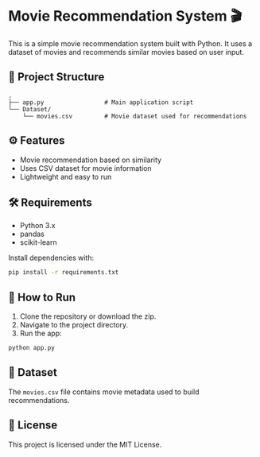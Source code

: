 # Movie Recommendation System 🎬

This is a simple movie recommendation system built with Python. It uses a dataset of movies and recommends similar movies based on user input.

## 📁 Project Structure

```
.
├── app.py                 # Main application script
└── Dataset/
    └── movies.csv         # Movie dataset used for recommendations
```

## ⚙️ Features

- Movie recommendation based on similarity
- Uses CSV dataset for movie information
- Lightweight and easy to run

## 🛠️ Requirements

- Python 3.x
- pandas
- scikit-learn

Install dependencies with:

```bash
pip install -r requirements.txt
```

## 🚀 How to Run

1. Clone the repository or download the zip.
2. Navigate to the project directory.
3. Run the app:

```bash
python app.py
```

## 📂 Dataset

The `movies.csv` file contains movie metadata used to build recommendations.

## 📃 License

This project is licensed under the MIT License.
